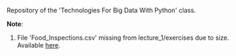 Repository of the 'Technologies For Big Data With Python' class.

**Note**:

1. File 'Food_Inspections.csv' missing from lecture_1/exercises due to size. Available [here](https://marcomilanesio.github.io/).
